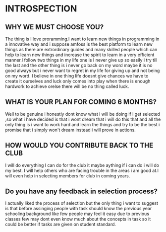# INTROSPECTION 

## WHY WE MUST CHOOSE YOU?
  The thing is I love proramming.I want to learn new things in programming in a innovative way and i suppose amfoss is the best platform to learn new things as there are extrordinary guides and many skilled people which can help to learn new things and increase the spirit to learn in a very efficient manner.I follow two things in my life one is I never give up so easily i try till the last and the other thing is i never go back on my word maybe it is no good always but i never want to regret in my life for giving up and not being on my word. I believe in one thing life doesnt give chances we have to create it ourselves and luck only comes into play when there is enough hardwork to achieve orelse there will be no thing called luck.
## WHAT IS YOUR PLAN FOR COMING 6 MONTHS?
   Well to be genuine i honestly dont know what i will be doing if i get selected ,so what i have decided is that i wont dream that i will do this that and all the only thing is i want to work hard and learn the things and try to be the best i promise that i simply won't dream instead i will prove in actions.
## HOW WOULD YOU CONTRIBUTE BACK TO THE CLUB
   I will do everything I can do for the club it maybe aything if i can do i will do my best. I will help others who are facing trouble in the areas i am good at.I will even help in selecting members for club in coming years.
## Do you have any feedback in selection process?
   I actually liked the process of selection but the only thing i want to suggest is that before assinging people with task should know the previous year schooling background like few people may feel it easy due to previous classes few may dont even know much about the concepts in task so it could be better if tasks are given on student standard.  
